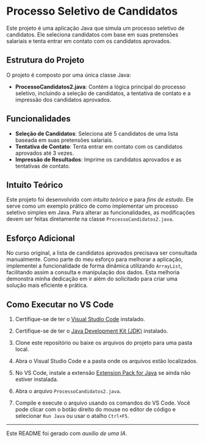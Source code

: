 # Processo Seletivo de Candidatos

Este projeto é uma aplicação Java que simula um processo seletivo de candidatos. Ele seleciona candidatos com base em suas pretensões salariais e tenta entrar em contato com os candidatos aprovados.

## Estrutura do Projeto

O projeto é composto por uma única classe Java:

- **ProcessoCandidatos2.java**: Contém a lógica principal do processo seletivo, incluindo a seleção de candidatos, a tentativa de contato e a impressão dos candidatos aprovados.

## Funcionalidades

- **Seleção de Candidatos**: Seleciona até 5 candidatos de uma lista baseada em suas pretensões salariais.
- **Tentativa de Contato**: Tenta entrar em contato com os candidatos aprovados até 3 vezes.
- **Impressão de Resultados**: Imprime os candidatos aprovados e as tentativas de contato.

## Intuito Teórico

Este projeto foi desenvolvido com *intuito teórico* e para *fins de estudo*. Ele serve como um exemplo prático de como implementar um processo seletivo simples em Java. Para alterar as funcionalidades, as modificações devem ser feitas diretamente na classe `ProcessoCandidatos2.java`.

## Esforço Adicional

No curso original, a lista de candidatos aprovados precisava ser consultada manualmente. Como parte do meu esforço para melhorar a aplicação, implementei a funcionalidade de forma dinâmica utilizando `ArrayList`, facilitando assim a consulta e manipulação dos dados. Esta melhoria demonstra minha dedicação em ir além do solicitado para criar uma solução mais eficiente e prática.


## Como Executar no VS Code

1. Certifique-se de ter o [Visual Studio Code](https://code.visualstudio.com/) instalado.

2. Certifique-se de ter o [Java Development Kit (JDK)](https://www.oracle.com/java/technologies/javase-jdk11-downloads.html) instalado.

3. Clone este repositório ou baixe os arquivos do projeto para uma pasta local.

4. Abra o Visual Studio Code e a pasta onde os arquivos estão localizados.

5. No VS Code, instale a extensão [Extension Pack for Java](https://marketplace.visualstudio.com/items?itemName=vscjava.vscode-java-pack) se ainda não estiver instalada.

6. Abra o arquivo `ProcessoCandidatos2.java`.

7. Compile e execute o arquivo usando os comandos do VS Code. Você pode clicar com o botão direito do mouse no editor de código e selecionar `Run Java` ou usar o atalho `Ctrl+F5`.


---

Este README foi gerado com *auxílio de uma IA*.
